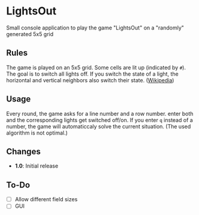 # LightsOut
Small console application to play the game "LightsOut" on a "randomly" generated 5x5 grid

## Rules
The game is played on an 5x5 grid. Some cells are lit up (indicated by `#`). The goal is to switch all lights off. If you switch the state of a light, the horizontal and vertical neighbors also switch their state. ([Wikipedia](https://en.wikipedia.org/wiki/Lights_Out_%28game%29))

## Usage
Every round, the game asks for a line number and a row number. enter both and the corresponding lights get switched off/on. If you enter `q` instead of a number, the game will automaticcaly solve the current situation. (The used algorithm is not optimal.)

## Changes
- **1.0**: Initial release

## To-Do
- [ ] Allow different field sizes
- [ ] GUI

